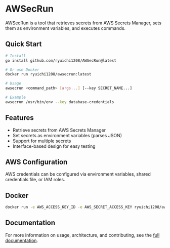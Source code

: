 # AWSecRun

AWSecRun is a tool that retrieves secrets from AWS Secrets Manager, sets them as environment variables, and executes commands.

## Quick Start

```bash
# Install
go install github.com/ryuichi1208/AWSecRun@latest

# Or use Docker
docker run ryuichi1208/awsecrun:latest

# Usage
awsecrun <command_path> [args...] [--key SECRET_NAME...]

# Example
awsecrun /usr/bin/env --key database-credentials
```

## Features

- Retrieve secrets from AWS Secrets Manager
- Set secrets as environment variables (parses JSON)
- Support for multiple secrets
- Interface-based design for easy testing

## AWS Configuration

AWS credentials can be configured via environment variables, shared credentials file, or IAM roles.

## Docker

```bash
docker run -e AWS_ACCESS_KEY_ID -e AWS_SECRET_ACCESS_KEY ryuichi1208/awsecrun /bin/bash -c "echo $DB_PASSWORD" --key my-secret
```

## Documentation

For more information on usage, architecture, and contributing, see the [full documentation](https://github.com/ryuichi1208/AWSecRun/wiki).
